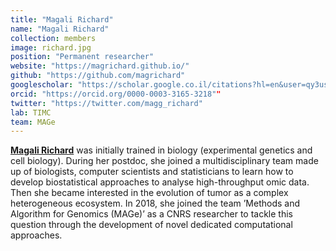 ```yaml
---
title: "Magali Richard"
name: "Magali Richard"
collection: members
image: richard.jpg
position: "Permanent researcher"
website: "https://magrichard.github.io/"
github: "https://github.com/magrichard"
googlescholar: "https://scholar.google.co.il/citations?hl=en&user=qy3usEoAAAAJ"
orcid: "https://orcid.org/0000-0003-3165-3218""
twitter: "https://twitter.com/magg_richard"
lab: TIMC
team: MAGe
---
```


**[Magali Richard](https://magrichard.github.io/)**  was initially trained in biology (experimental genetics and cell biology). During her postdoc, she joined a multidisciplinary team made up of biologists, computer scientists and statisticians to learn how to develop biostatistical approaches to analyse high-throughput omic data. Then she became interested in the evolution of tumor as a complex heterogeneous ecosystem. In 2018, she joined the team ’Methods and Algorithm for Genomics (MAGe)’ as a CNRS researcher to tackle this question through the development of novel dedicated computational approaches.
